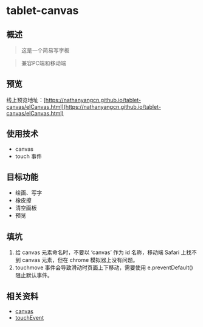 # tablet-canvas

## 概述
> 这是一个简易写字板

> 兼容PC端和移动端

## 预览
线上预览地址：[https://nathanyangcn.github.io/tablet-canvas/elCanvas.html](https://nathanyangcn.github.io/tablet-canvas/elCanvas.html)

## 使用技术
- canvas
- touch 事件

## 目标功能
- 绘画、写字
- 橡皮擦
- 清空画板
- 预览

## 填坑
1. 给 canvas 元素命名时，不要以 ‘canvas’ 作为 id 名称，移动端 Safari 上找不到 canvas 元素，但在 chrome 模拟器上没有问题。
2. touchmove 事件会导致滑动时页面上下移动，需要使用 e.preventDefault() 阻止默认事件。

## 相关资料
- [canvas](https://developer.mozilla.org/zh-CN/docs/Web/API/Canvas_API)
- [touchEvent](https://developer.mozilla.org/zh-CN/docs/Web/API/TouchEvent)